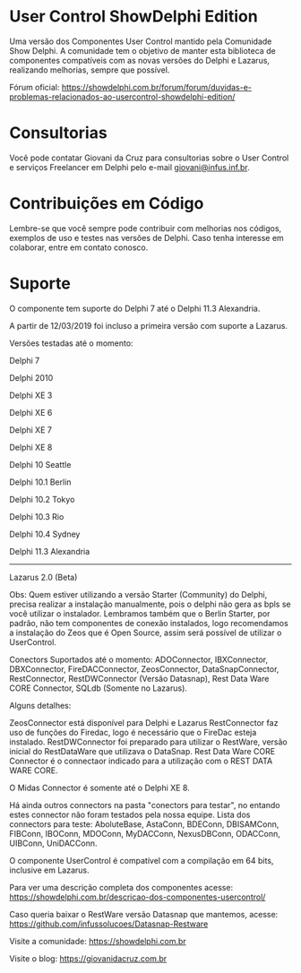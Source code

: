 # User Control ShowDelphi Edition


Uma versão dos Componentes User Control mantido pela Comunidade Show Delphi.
A comunidade tem o objetivo de manter esta biblioteca de componentes
compatíveis com as novas versões do Delphi e Lazarus, realizando melhorias, sempre 
que possível.

Fórum oficial: https://showdelphi.com.br/forum/forum/duvidas-e-problemas-relacionados-ao-usercontrol-showdelphi-edition/

# Consultorias

Você pode contatar Giovani da Cruz para consultorias sobre o User Control e 
serviços Freelancer em Delphi pelo e-mail giovani@infus.inf.br.

# Contribuições em Código

Lembre-se que você sempre pode contribuir com melhorias nos códigos, exemplos de uso e testes nas versões de Delphi.
Caso tenha interesse em colaborar, entre em contato conosco.

# Suporte

O componente tem suporte do Delphi 7 até o Delphi 11.3 Alexandria.

A partir de 12/03/2019 foi incluso a primeira versão com suporte a Lazarus.

Versões testadas até o momento:

Delphi 7

Delphi 2010

Delphi XE 3

Delphi XE 6

Delphi XE 7

Delphi XE 8

Delphi 10 Seattle

Delphi 10.1 Berlin

Delphi 10.2 Tokyo

Delphi 10.3 Rio

Delphi 10.4 Sydney

Delphi 11.3 Alexandria

-------------------------------------------------------------

Lazarus 2.0 (Beta)  

Obs: Quem estiver utilizando a versão Starter (Community) do Delphi, precisa realizar a instalação manualmente,
pois o delphi não gera as bpls se você utilizar o instalador.
Lembramos também que o Berlin Starter, por padrão, não tem componentes de conexão instalados, logo
recomendamos a instalação do Zeos que é Open Source, assim será possível de utilizar o UserControl. 

Conectors Suportados até o momento:
ADOConnector, IBXConnector, DBXConnector, FireDACConnector, ZeosConnector, DataSnapConnector,
RestConnector, RestDWConnector (Versão Datasnap), Rest Data Ware CORE Connector, SQLdb (Somente no Lazarus).

Alguns detalhes:

ZeosConnector está disponível para Delphi e Lazarus
RestConnector faz uso de funções do Firedac, logo é necessário que o FireDac esteja instalado.
RestDWConnector foi preparado para utilizar o RestWare, versão inicial do RestDataWare que utilizava o DataSnap.
Rest Data Ware CORE Connector é o connectaor indicado para a utilização com o REST DATA WARE CORE.

O Midas Connector é somente até o Delphi XE 8.

Há ainda outros connectors na pasta "conectors para testar", no entando estes connector não foram
testados pela nossa equipe.
Lista dos connectors para teste:
AboluteBase, AstaConn, BDEConn, DBISAMConn, FIBConn, IBOConn, MDOConn, MyDACConn,
NexusDBConn, ODACConn, UIBConn, UniDACConn.

O componente UserControl é compatível com a compilação em 64 bits, inclusive em Lazarus.

Para ver uma descrição completa dos componentes acesse: https://showdelphi.com.br/descricao-dos-componentes-usercontrol/

Caso queria baixar o RestWare versão Datasnap que mantemos, acesse: https://github.com/infussolucoes/Datasnap-Restware

Visite a comunidade: https://showdelphi.com.br

Visite o blog: https://giovanidacruz.com.br


